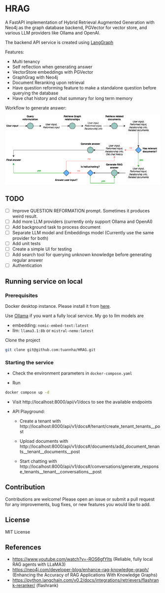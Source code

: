 # HRAG

A FastAPI implementation of Hybrid Retrieval Augmented Generation with Neo4j as the graph database backend,
PGVector for vector store, and various LLM providers like Ollama and OpenAI.

The backend API service is created using [LangGraph](https://langchain-ai.github.io/langgraph/)

Features:

- Multi tenancy
- Self reflection when generating answer
- VectorStore embeddings with PGVector
- GraphGrag with Neo4j
- Document Reranking upon retrieval
- Have question reforming feature to make a standalone question before querying the database
- Have chat history and chat summary for long term memory

Workflow to generate answer:

![workflow](RAG_flow.png)

## TODO

- [ ] Improve QUESTION REFORMATION prompt. Sometimes it produces weird result.
- [ ] Add more LLM providers (currently only support Ollama and OpenAI)
- [ ] Add background task to process document
- [ ] Separate LLM model and Embeddings model (Currently use the same provider for both)
- [ ] Add unit tests
- [ ] Create a simple UI for testing
- [ ] Add search tool for querying unknown knowledge before generating regular answer
- [ ] Authentication

## Running service on local

### Prerequisites

Docker desktop instance. Please install it from [here](https://www.docker.com/products/docker-desktop/).

Use [Ollama](https://ollama.com/) if you want a fully local service. My go to llm models are

- embedding: `nomic-embed-text:latest`
- llm: `llama3.1:8b` or `mistral-nemo:latest`

Clone the project

```bash
git clone git@github.com:tuannha/HRAG.git
```

### Starting the service

- Check the environment parameters in `docker-compose.yaml`

- Run

```bash
docker compose up -d
```

- Visit http://localhost:8000/api/v1/docs to see the available endpoints

- API Playground:

  - Create a tenant with http://localhost:8000/api/v1/docs#/tenant/create_tenant_tenants__post

  - Upload documents with http://localhost:8000/api/v1/docs#/documents/add_document_tenants__tenant__documents__post

  - Start chatting with http://localhost:8000/api/v1/docs#/conversations/generate_response_tenants__tenant__conversations__post

## Contribution

Contributions are welcome! Please open an issue or submit a pull request for any improvements, bug fixes, or new features you would like to add.

## License

MIT License

## References

- https://www.youtube.com/watch?v=-ROS6gfYIts (Reliable, fully local RAG agents with LLaMA3)
- https://neo4j.com/developer-blog/enhance-rag-knowledge-graph/ (Enhancing the Accuracy of RAG Applications With Knowledge Graphs)
- https://python.langchain.com/v0.2/docs/integrations/retrievers/flashrank-reranker/ (flashrank)
